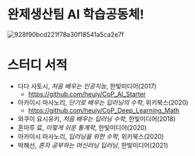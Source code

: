 # 완제생산팀 AI 학습공동체!

![928f90bcd221f78a30f18541a5ca2e7f](https://user-images.githubusercontent.com/52515917/111857507-4a8f0d00-8975-11eb-93d9-c896eb19a561.jpg)

# 스터디 서적

- 다다 사토시, *처음 배우는 인공지능*, 한빛미디어(2017)
  - https://github.com/heuiy/CoP_AI_Starter
- 아카이시 마사노리, *단기로 배우는 딥러닝의 수학*, 위키북스(2020)
  - https://github.com/heuiy/CoP_Deep_Learning_Math
- 와쿠이 요시유키, *처음 배우는 딥러닝 수학*, 한빛미디어(2018)
- 혼마루 료, *이렇게 쉬운 통계학*, 한빛미디어(2020)
- 아카이시 마사노리, *딥러닝을 위한 수학*, 위키북스(2020)
- 박해선, *혼자 공부하는 머신러닝 딥러닝*, 한빛미디어(2021)
